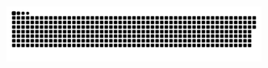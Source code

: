 ![snake gif](https://github.com/jeongyoon05/jeongyoon05/blob/output/github-contribution-grid-snake.svg)
